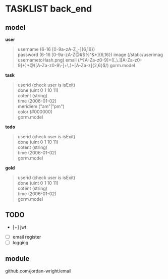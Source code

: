 # TASKLIST back_end

## model

**user**  
> username (6-16 [0-9a-zA-Z_\-]{6,16})   
> password (6-16 [0-9a-zA-Z@#$%^&*]{6,16})   
> image  (/static/userimag usernametoHash.png)
> email  (/^[A-Za-z0-9]+([_\.][A-Za-z0-9]+)*@([A-Za-z0-9\-]+\.)+[A-Za-z]{2,6}$/)
> gorm.model

**task**  
> userid (check user is isExit)  
> done (uint 0 1 10 11)  
> cotent (string)  
> time (2006-01-02)  
> meridiem ("am"|"pm")  
> color (#000000)  
> gorm.model  

**todo**
> userid (check user is isExit)  
> done (uint 0 1 10 11)  
> cotent (string)  
> time (2006-01-02)  
> gorm.model  

**gold**
> userid (check user is isExit)  
> done (uint 0 1 10 11)  
> cotent (string)  
> time (2006-01-02)  
> gorm.model  

## TODO

- [+] jwt  
- [ ] email register  
- [ ] logging

## module

github.com/jordan-wright/email
